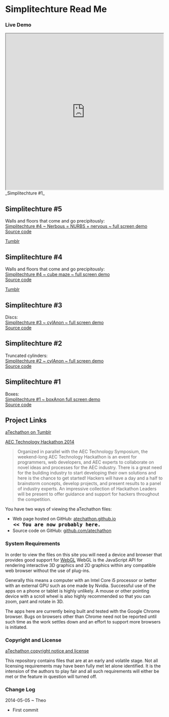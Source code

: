 Simplitechture Read Me
====

### Live Demo

<iframe src="http://atechathon.github.io/simplitechture/simplitechture-01.html" width=100% height=500px class='overview' >
There is an `iframe` here. It is not visible when viewed on github.com/atechathon. To view, please go to atechathon.github.io. See 'Project Links' just below.
</iframe>
_Simplitechture #1_

## Simplitechture #5

Walls and floors that come and go precipitously:  
[Simplitechture #4 ~ Nerbous = NURBS + nervous ~ full screen demo]( http://atechathon.github.io/simplitechture/simplitechture-05-nerbous.html )  
[Source code]( https://github.com/aTechathon/atechathon.github.io/blob/master/simplitechture/simplitechture-05-nerbous.html )

[Tumblr]( http://atechathon.tumblr.com/post/85389983296/simplitechture-5-nerbous-nurbs-nervous  )

## Simplitechture #4

Walls and floors that come and go precipitously:  
[Simplitechture #4 ~ cube maze ~ full screen demo]( http://atechathon.github.io/simplitechture/simplitechture-04-cube-maze.html )  
[Source code]( https://github.com/aTechathon/atechathon.github.io/blob/master/simplitechture/simplitechture-04-cube-maze.html )

[Tumblr]( http://atechathon.tumblr.com/post/85182503861/simplitechture-4-cube-maze )

## Simplitechture #3

Discs:  
[Simplitechture #3 ~ cylAnon ~ full screen demo]( http://atechathon.github.io/simplitechture/simplitechture-03-cylanon.html )  
[Source code]( https://github.com/aTechathon/atechathon.github.io/blob/master/simplitechture/simplitechture-03-cylanon.html )


## Simplitechture #2

Truncated cylinders:  
[Simplitechture #2 ~ cylAnon ~ full screen demo]( http://atechathon.github.io/simplitechture/simplitechture-02-cylanon.html )  
[Source code]( https://github.com/aTechathon/atechathon.github.io/blob/master/simplitechture/simplitechture-02-cylanon.html )

## Simplitechture #1

Boxes:  
[Simplitechture #1 ~ boxAnon full screen demo]( http://atechathon.github.io/simplitechture/simplitechture-01.html )   
[Source code]( https://github.com/aTechathon/atechathon.github.io/blob/master/simplitechture/simplitechture-01.html )

<!--
## Concept

### Mission

### Vision


## Features


## Road Map


## Issues /Bugs
-->

## Project Links

[aTechathon on Tumblr]( http://atechathon.tumblr.com/ )

[AEC Technology Hackathon 2014 ]( https://www.hackerleague.org/hackathons/aec-technology-hackathon-2014/ )

> Organized in parallel with the AEC Technology Symposium, the weekend-long AEC Technology Hackathon is an event for programmers, web developers, and AEC experts to collaborate on novel ideas and processes for the AEC industry. There is a great need for the building industry to start developing their own solutions and here is the chance to get started! Hackers will have a day and a half to brainstorm concepts, develop projects, and present results to a panel of industry experts. An impressive collection of Hackathon Leaders will be present to offer guidance and support for hackers throughout the competition.


You have two ways of viewing the aTechathon files:

* Web page hosted on GitHub: [atechathon.github.io]( http://atechathon.github.io/ "view the files as apps." ) <input value="<< You are now probably here." size=28 style="font:bold 12pt monospace;border-width:0;" >  
* Source code on GitHub: [github.com/atechathon]( https://github.com/atechathon/ "View the files as source code." ) <scan style=display:none ><< You are now probably here.</scan>


### System Requirements

In order to view the files on this site you will need a device and browser that provides good support for [WebGL](http://get.webgl.org/)
WebGL is the JavaScript API for rendering interactive 3D graphics and 2D graphics within any compatible web browser without the use of plug-ins. 

Generally this means a computer with an Intel Core i5 processor or better with an external GPU such as one made by Nvidia. 
Successful use of the apps on a phone or tablet is highly unlikely. 
A mouse or other pointing device with a scroll wheel is also highly recommended so that you can zoom, pant and rotate in 3D.
 
The apps here are currently being built and tested with the Google Chrome browser. 
Bugs on browsers other than Chrome need not be reported until such time as the work settles down and an effort to support more browsers is initiated.



### Copyright and License

[aTechathon copyright notice and license]( https://github.com/atechathon/atechathon.github.io/blob/master/atechathon-copyright-and-mit-license.md )

This repository contains files that are  at an early and volatile stage. Not all licensing requirements may have been fully met let alone identified. It is the intension of the authors to play fair and all such requirements will either be met or the feature in question will turned off.

### Change Log

2014-05-05 ~ Theo

* First commit




